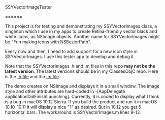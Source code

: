 SSYVectorImageTester

======

This project is for testing and demonstrating my SSYVectorImages class, a singleton which I use in my apps to create Retina-friendly vector black and white icons, as NSImage objects.  Another name for SSYVectorImages might be "Fun making icons with NSBezierPath".

Every now and then, I need to add support for a new icon style in SSYVectorImages.  I use this tester app to develop and debug it.

Note that the SSYVectorImages .h and .m files in this repo **may not be the latest version**.  The latest versions should be in my ClassesObjC repo.  Here is the [.h file](https://github.com/jerrykrinock/ClassesObjC/blob/master/SSYVectorImages.h) and the [.m file](https://github.com/jerrykrinock/ClassesObjC/blob/master/SSYVectorImages.m).

The demo creates on NSImage and displays it in a small window.  The image style and other attributes are hard-coded in -[AppDelegate applicationDidFinishLaunching].  Currently, it is coded to display what I think is a bug in macOS 10.12 Sierra.  If you build the product and run it in macOS 10.10-10.11 it will display a nice "?" as desired.  But in 10.12 you get 5 horizontal bars.  The workaround is SSYVectorImages.m lines 9-13.
